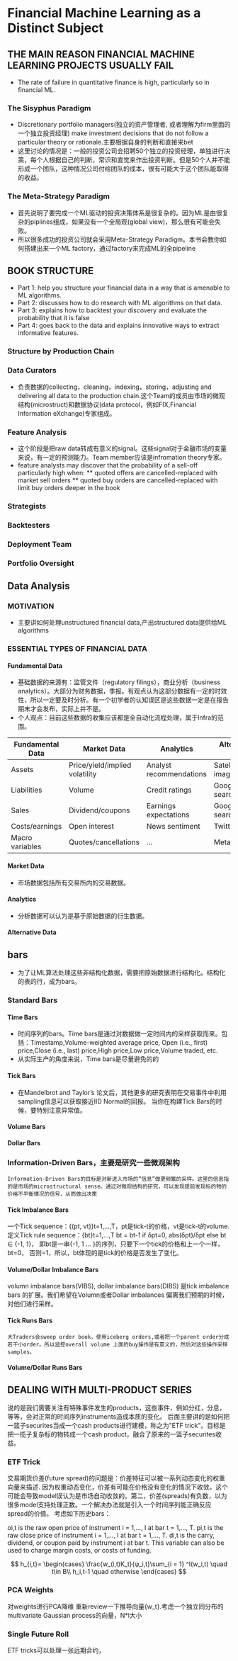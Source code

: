 # Financial Machine Learning as a Distinct Subject
## THE MAIN REASON FINANCIAL MACHINE LEARNING  PROJECTS USUALLY FAIL
* The rate of failure in quantitative finance is high, particularly so in financial ML.
### The Sisyphus Paradigm
* Discretionary portfolio managers(独立的资产管理者, 或者理解为firm里面的一个独立投资经理) make investment decisions that do not follow a particular theory or rationale.主要根据自身的判断和直接来bet
* 这里讨论的情况是：一般的投资公司会招聘50个独立的投资经理，单独进行决策，每个人根据自己的判断，常识和直觉来作出投资判断。但是50个人并不能形成一个团队，这种情况公司付给团队的成本，很有可能大于这个团队能取得的收益。
### The Meta-Strategy Paradigm
- 首先说明了要完成一个ML驱动的投资决策体系是很复杂的。因为ML是由很复杂的piplines组成，如果没有一个全局观(global view)，那么很有可能会失败。
- 所以很多成功的投资公司就会采用Meta-Strategy Paradigm。本书会教你如何搭建出来一个ML factory，通过factory来完成ML的全pipeline
## BOOK STRUCTURE
* Part 1: help you structure your financial data in a way that is amenable to ML algorithms.
* Part 2: discusses how to do research with ML algorithms on that data.
* Part 3: explains how to backtest your discovery and evaluate the probability that it is false
* Part 4:  goes back to the data and explains innovative ways to extract informative features.
### Structure by Production Chain
### Data Curators
* 负责数据的collecting，cleaning，indexing，storing，adjusting and delivering all data to the production chain.这个Team的成员由市场的微观结构(microstruct)和数据协议(data protocol，例如FIX,Financial Information eXchange)专家组成。
### Feature Analysis
* 这个阶段是把raw data转成有意义的signal。这些signal对于金融市场的变量来说，有一定的预测能力。Team member应该是infromation theory专家。
* feature analysts may discover that the probability of a sell-off particularly high when:
**  quoted offers are cancelled-replaced with market sell orders
** quoted buy orders are cancelled-replaced with limit buy orders deeper in the book
### Strategists
### Backtesters
### Deployment Team
### Portfolio Oversight
## Data Analysis
### MOTIVATION
* 主要讲如何处理unstructured financial data,产出structured data提供给ML algorithms
### ESSENTIAL TYPES OF FINANCIAL DATA
#### Fundamental Data
* 基础数据的来源有：监管文件（regulatory filings），商业分析（business analytics）。大部分为财务数据，季报。有观点认为这部分数据有一定的时效性，所以一定要及时分析。有一个初学者的认知误区是这些数据一定是在报告期末才会发布，实际上并不是。
* 个人观点：目前这些数据的收集应该都是全自动化流程处理，属于Infra的范围。

| Fundamental Data | Market Data | Analytics | Alternative Data|
| ------ | ------ | ------ | ------ |
| Assets | Price/yield/implied volatility | Analyst recommendations | Satellite/CCTV images |
| Liabilities | Volume | Credit ratings | Google searches |
| Sales | Dividend/coupons | Earnings expectations | Google searches |
| Costs/earnings | Open interest | News sentiment | Twitter/chats |
| Macro variables | Quotes/cancellations | ...| Metadata |
#### Market Data
* 市场数据包括所有交易所内的交易数据。
#### Analytics
* 分析数据可以认为是基于原始数据的衍生数据。
#### Alternative Data
## bars
* 为了让ML算法处理这些非结构化数据，需要把原始数据进行结构化。结构化的表的行，成为bars。
###  Standard Bars
#### Time Bars
* 时间序列的bars。Time bars是通过对数据做一定时间内的采样获取而来。包括：Timestamp,Volume-weighted average price, Open (i.e., first) price,Close (i.e., last) price,High price,Low price,Volume traded, etc.
* 从实际生产的角度来说，Time bars是尽量避免的的
#### Tick Bars
* 在Mandelbrot and Taylor’s 论文后，其他更多的研究表明在交易事件中利用sampling信息可以获取接近IID Normal的回报。
  当你在构建Tick Bars的时候，要特别注意异常值。
#### Volume Bars
#### Dollar Bars
### Information-Driven Bars，主要是研究一些微观架构
    Information-Driven Bars的目标是对新进入市场的“信息”做更频繁的采样。这里的信息指的是市场的microstructural sense。通过对微观结构的研究，可以发现提前发现标的物的价格不平衡情况的信号，从而做出决策
#### Tick Imbalance Bars
   一个Tick sequence：{(pt, vt)}t=1,…,T，pt是tick-t的价格，vt是tick-t的volume.定义Tick rule sequence：{bt}t=1,…,T
   bt = bt-1 if δpt=0, abs(δpt)/δpt else
   bt ∈ {-1, 1}， 即bt是一串{-1, 1 ... }的序列，只要下一个tick的价格和上一个一样，bt=0， 否则=1，所以，bt体现的是tick的价格是否发生了变化。 
#### Volume/Dollar Imbalance Bars
   volumn imbalance bars(VIBS), dollar imbalance bars(DIBS) 是tick imbalance bars 的扩展。我们希望在Volumn或者Dollar imbalances 偏离我们预期的时候，对他们进行采样。
#### Tick Runs Bars
    大Traders会sweep order book，使用iceberg orders,或者把一个parent order分成若干小order。所以监控overall volume 上面的buy操作是有意义的，然后对这些操作采样samples。
#### Volume/Dollar Runs Bars
## DEALING WITH MULTI-PRODUCT SERIES
   说的是我们需要关注有特殊事件发生的products，这些事件，例如分红，分息，等等，会对正常的时间序列instruments造成本质的变化。
  后面主要讲的是如何把一篮子securites当成一个cash products进行建模，称之为"ETF trick"。目标是把一揽子复杂标的物转成一个cash product，融合了原来的一篮子securites收益。
### ETF Trick
交易期货价差(future spread)的问题是：价差特征可以被一系列动态变化的权重向量来描述.
因为权重动态变化，价差有可能在价格没有变化的情况下收敛。这个可能会导致model误认为是市场自动收敛的。第二，价差(spreads)有负数，以为很多model支持处理正数。一个解决办法就是引入一个时间序列能正确反应spread的价值。
考虑如下历史bars：

oi,t is the raw open price of instrument i = 1,…, I at bar t = 1,…, T.
pi,t is the raw close price of instrument i = 1,…, I at bar t = 1,…, T.
di,t is the carry, dividend, or coupon paid by instrument i at bar t. This variable can also be used to charge margin costs, or costs of funding.

$$
h_{i,t}= 
\begin{cases}
\frac{w_(i,t)K_t}{φ_i,t}\sum_{i = 1} ^I(w_i,t) \quad t\in B\\
h_i,t-1 \quad otherwise
\end{cases}
$$

### PCA Weights
  对weights进行PCA降维
  重新review一下推导向量{w_t}.考虑一个独立同分布的multivariate Gaussian process的向量，N*l大小

### Single Future Roll
  ETF tricks可以处理一张远期合约，

